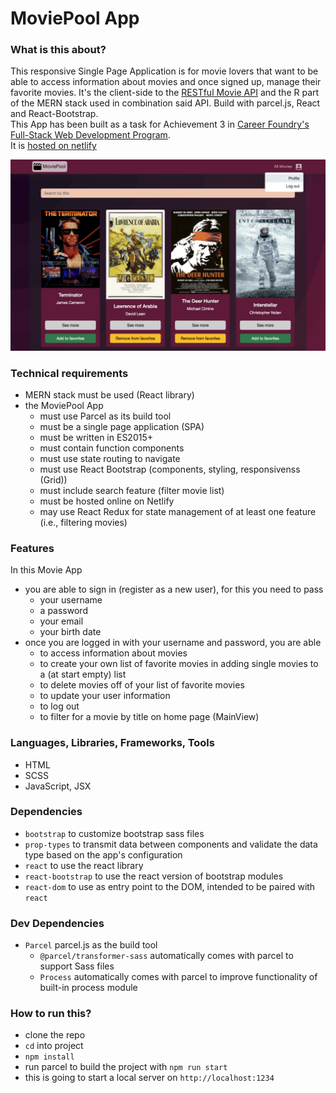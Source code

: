 # MoviePool App

### What is this about?

This responsive Single Page Application is for movie lovers that want to be able to access information about movies and once signed up, manage their favorite movies. It's the client-side to the [RESTful Movie API](https://github.com/EllyPirelly/cf-movie-api) and the R part of the MERN stack used in combination said API. Build with parcel.js, React and React-Bootstrap.
<br>
This App has been built as a task for Achievement 3 in [Career Foundry's Full-Stack Web Development Program](https://careerfoundry.com/en/courses/become-a-web-developer/).
<br>
It is [hosted on netlify](https://movie-pool-app.netlify.app/login)

![Screenshot of the Movie Client](src/img/screenshot-movie-client.png)

### Technical requirements
- MERN stack must be used (React library)
- the MoviePool App
  - must use Parcel as its build tool
  - must be a single page application (SPA)
  - must be written in ES2015+
  - must contain function components
  - must use state routing to navigate
  - must use React Bootstrap (components, styling, responsivenss (Grid))
  - must include search feature (filter movie list)
  - must be hosted online on Netlify
  - may use React Redux for state management of at least one feature (i.e.,
filtering movies)

### Features
In this Movie App
- you are able to sign in (register as a new user), for this you need to pass
  - your username
  - a password
  - your email
  - your birth date
- once you are logged in with your username and password, you are able
  - to access information about movies
  - to create your own list of favorite movies in adding single movies to a (at start empty) list
  - to delete movies off of your list of favorite movies
  - to update your user information
  - to log out
  - to filter for a movie by title on home page (MainView)

### Languages, Libraries, Frameworks, Tools
- HTML
- SCSS
- JavaScript, JSX

### Dependencies
- `bootstrap` to customize bootstrap sass files
- `prop-types` to transmit data between components and validate the data type based on the app's configuration
- `react` to use the react library
- `react-bootstrap` to use the react version of bootstrap modules
- `react-dom` to use as entry point to the DOM, intended to be paired with `react`

### Dev Dependencies
- `Parcel` parcel.js as the build tool
  - `@parcel/transformer-sass` automatically comes with parcel to support Sass files
  - `Process` automatically comes with parcel to improve functionality of built-in process module

### How to run this?
- clone the repo
- `cd` into project
- `npm install`
- run parcel to build the project with `npm run start`
- this is going to start a local server on `http://localhost:1234`